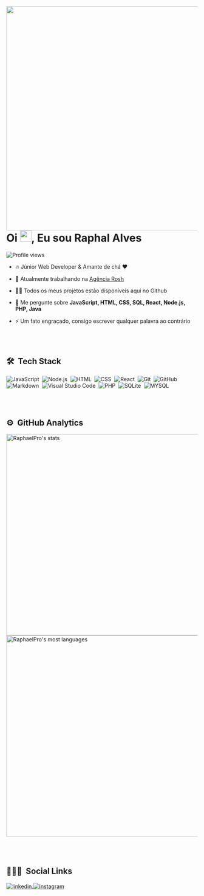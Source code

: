 
<img align="right" height="590em" src="https://raw.githubusercontent.com/gist/RaphaelPro/bdf8c532a31d21610ef078506c2a03a7/raw/043601e688af6fda9618f335b65c7a336128bc24/githubcard.svg"/>
<h1 align="left">Oi <img src="https://raw.githubusercontent.com/kaueMarques/kaueMarques/master/hi.gif" width="30px">, Eu sou Raphal Alves</h1>
<p align="left"> <img src="https://komarev.com/ghpvc/?username=maykbrito&color=yellow" alt="Profile views" /> </p>

- 🔥 Júnior Web Developer & Amante de chá ❤ 

- 🔭 Atualmente trabalhando na [Agência Rosh](https://agenciarosh.com.br)

- 👨‍💻 Todos os meus projetos estão disponíveis aqui no Github

- 💬 Me pergunte sobre **JavaScript, HTML, CSS, SQL, React, Node.js, PHP, Java**

- ⚡ Um fato engraçado, consigo escrever qualquer palavra ao contrário

<br><br>

## 🛠 &nbsp;Tech Stack

![JavaScript](https://img.shields.io/badge/-JavaScript-05122A?style=flat&logo=javascript)&nbsp;
![Node.js](https://img.shields.io/badge/-Node.js-05122A?style=flat&logo=node.js)&nbsp;
![HTML](https://img.shields.io/badge/-HTML-05122A?style=flat&logo=HTML5)&nbsp;
![CSS](https://img.shields.io/badge/-CSS-05122A?style=flat&logo=CSS3&logoColor=1572B6)&nbsp;
![React](https://img.shields.io/badge/-React-05122A?style=flat&logo=react)&nbsp;
![Git](https://img.shields.io/badge/-Git-05122A?style=flat&logo=git)&nbsp;
![GitHub](https://img.shields.io/badge/-GitHub-05122A?style=flat&logo=github)&nbsp;
![Markdown](https://img.shields.io/badge/-Markdown-05122A?style=flat&logo=markdown)&nbsp;
![Visual Studio Code](https://img.shields.io/badge/-Visual%20Studio%20Code-05122A?style=flat&logo=visual-studio-code&logoColor=007ACC)&nbsp;
![PHP](https://img.shields.io/badge/-PHP-05122A?style=flat&logo=PHP)&nbsp;
![SQLite](https://img.shields.io/badge/-SQLite-05122A?style=flat&logo=sqlite)&nbsp;
![MYSQL](https://img.shields.io/badge/-MySQL-05122A?style=flat&logo=mySQL)&nbsp;

<br><br>

## ⚙️ &nbsp;GitHub Analytics

<p align="left">
<img width="530em" src="https://github-readme-stats.vercel.app/api?username=RaphaelPro&show_icons=true&theme=vision-friendly-dark" alt="RaphaelPro's stats"/>
<img width="530em" src="https://github-readme-stats.vercel.app/api/top-langs/?username=RaphaelPro&layout=compact&theme=vision-friendly-dark" alt="RaphaelPro's most languages"/>
</p>

<br><br>

## 👨🏽‍🦲 &nbsp;Social Links

<a href="https://www.linkedin.com/in/raphael-alves-de-oliveira-011903184/" target="_blank">
  <img align="center" src="https://img.shields.io/badge/-RaphaelPro-05122A?style=flat&logo=linkedin" alt="linkedin"/>
</a>
<a href="https://www.instagram.com/_phnotraphael/" target="_blank">
 <img align="center" src="https://img.shields.io/badge/-RaphaelPro-05122A?style=flat&logo=instagram" alt="instagram"/>
</a>

</p>

